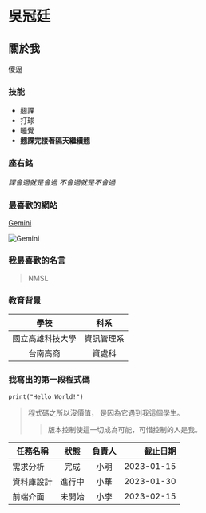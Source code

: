 # 吳冠廷

## 關於我
傻逼
### 技能

- 翹課
- 打球
- 睡覺
- **翹課完接著隔天繼續翹**
### 座右銘
 *課會過就是會過 不會過就是不會過*
### 最喜歡的網站
 [Gemini](https://gemini.google.com)
 
 ![Gemini](geminiismydad.png)
### 我最喜歡的名言
 >NMSL
### 教育背景
| 學校 | 科系 |
|:----:|:---:|
| 國立高雄科技大學 | 資訊管理系 |
|台南高商|資處科|
### 我寫出的第一段程式碼
```
print("Hello World!")
```
>程式碼之所以沒價值， 是因為它遇到我這個學生。
>>版本控制使這一切成為可能，可惜控制的人是我。

| 任務名稱 | 狀態 | 負責人 | 截止日期 |
 |---|:---:|:---:|---:|
 | 需求分析 | 完成 | 小明 | 2023-01-15 |
 | 資料庫設計 | 進行中 | 小華 | 2023-01-30 |
 | 前端介面 | 未開始 | 小李 | 2023-02-15 |


